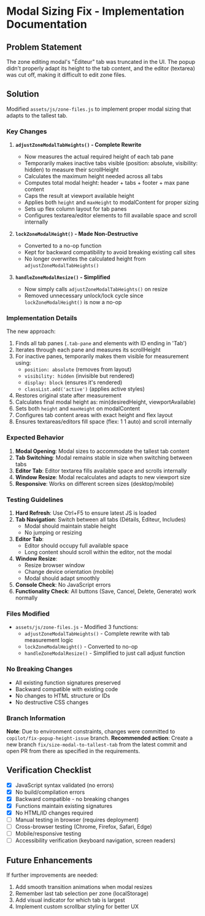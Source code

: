 # Modal Sizing Fix - Implementation Documentation

## Problem Statement

The zone editing modal's "Éditeur" tab was truncated in the UI. The popup didn't properly adapt its height to the tab content, and the editor (textarea) was cut off, making it difficult to edit zone files.

## Solution

Modified `assets/js/zone-files.js` to implement proper modal sizing that adapts to the tallest tab.

### Key Changes

1. **`adjustZoneModalTabHeights()` - Complete Rewrite**
   - Now measures the actual required height of each tab pane
   - Temporarily makes inactive tabs visible (position: absolute, visibility: hidden) to measure their scrollHeight
   - Calculates the maximum height needed across all tabs
   - Computes total modal height: header + tabs + footer + max pane content
   - Caps the result at viewport available height
   - Applies both `height` and `maxHeight` to modalContent for proper sizing
   - Sets up flex column layout for tab panes
   - Configures textarea/editor elements to fill available space and scroll internally

2. **`lockZoneModalHeight()` - Made Non-Destructive**
   - Converted to a no-op function
   - Kept for backward compatibility to avoid breaking existing call sites
   - No longer overwrites the calculated height from `adjustZoneModalTabHeights()`

3. **`handleZoneModalResize()` - Simplified**
   - Now simply calls `adjustZoneModalTabHeights()` on resize
   - Removed unnecessary unlock/lock cycle since `lockZoneModalHeight()` is now a no-op

### Implementation Details

The new approach:
1. Finds all tab panes (`.tab-pane` and elements with ID ending in 'Tab')
2. Iterates through each pane and measures its scrollHeight
3. For inactive panes, temporarily makes them visible for measurement using:
   - `position: absolute` (removes from layout)
   - `visibility: hidden` (invisible but rendered)
   - `display: block` (ensures it's rendered)
   - `classList.add('active')` (applies active styles)
4. Restores original state after measurement
5. Calculates final modal height as: min(desiredHeight, viewportAvailable)
6. Sets both `height` and `maxHeight` on modalContent
7. Configures tab content areas with exact height and flex layout
8. Ensures textareas/editors fill space (flex: 1 1 auto) and scroll internally

### Expected Behavior

1. **Modal Opening**: Modal sizes to accommodate the tallest tab content
2. **Tab Switching**: Modal remains stable in size when switching between tabs
3. **Editor Tab**: Editor textarea fills available space and scrolls internally
4. **Window Resize**: Modal recalculates and adapts to new viewport size
5. **Responsive**: Works on different screen sizes (desktop/mobile)

### Testing Guidelines

1. **Hard Refresh**: Use Ctrl+F5 to ensure latest JS is loaded
2. **Tab Navigation**: Switch between all tabs (Détails, Éditeur, Includes)
   - Modal should maintain stable height
   - No jumping or resizing
3. **Editor Tab**: 
   - Editor should occupy full available space
   - Long content should scroll within the editor, not the modal
4. **Window Resize**: 
   - Resize browser window
   - Change device orientation (mobile)
   - Modal should adapt smoothly
5. **Console Check**: No JavaScript errors
6. **Functionality Check**: All buttons (Save, Cancel, Delete, Generate) work normally

### Files Modified

- `assets/js/zone-files.js` - Modified 3 functions:
  - `adjustZoneModalTabHeights()` - Complete rewrite with tab measurement logic
  - `lockZoneModalHeight()` - Converted to no-op
  - `handleZoneModalResize()` - Simplified to just call adjust function

### No Breaking Changes

- All existing function signatures preserved
- Backward compatible with existing code
- No changes to HTML structure or IDs
- No destructive CSS changes

### Branch Information

**Note**: Due to environment constraints, changes were committed to `copilot/fix-popup-height-issue` branch. 
**Recommended action**: Create a new branch `fix/size-modal-to-tallest-tab` from the latest commit and open PR from there as specified in the requirements.

## Verification Checklist

- [x] JavaScript syntax validated (no errors)
- [x] No build/compilation errors
- [x] Backward compatible - no breaking changes
- [x] Functions maintain existing signatures
- [x] No HTML/ID changes required
- [ ] Manual testing in browser (requires deployment)
- [ ] Cross-browser testing (Chrome, Firefox, Safari, Edge)
- [ ] Mobile/responsive testing
- [ ] Accessibility verification (keyboard navigation, screen readers)

## Future Enhancements

If further improvements are needed:
1. Add smooth transition animations when modal resizes
2. Remember last tab selection per zone (localStorage)
3. Add visual indicator for which tab is largest
4. Implement custom scrollbar styling for better UX
